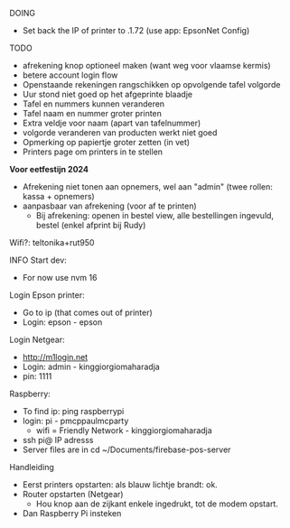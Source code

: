 DOING
- Set back the IP of printer to .1.72 (use app: EpsonNet Config)

TODO
- afrekening knop optioneel maken (want weg voor vlaamse kermis)
- betere account login flow
- Openstaande rekeningen rangschikken op opvolgende tafel volgorde
- Uur stond niet goed op het afgeprinte blaadje
- Tafel en nummers kunnen veranderen
- Tafel naam en nummer groter printen
- Extra veldje voor naam (apart van tafelnummer)
- volgorde veranderen van producten werkt niet goed
- Opmerking op papiertje groter zetten (in vet)
- Printers page om printers in te stellen

**Voor eetfestijn 2024**
- Afrekening niet tonen aan opnemers, wel aan "admin" (twee rollen: kassa + opnemers)
- aanpasbaar van afrekening (voor af te printen)
  - Bij afrekening: openen in bestel view, alle bestellingen ingevuld, bestel (enkel afprint bij Rudy)


Wifi?: teltonika+rut950

INFO
Start dev:
- For now use nvm 16

Login Epson printer:
- Go to ip (that comes out of printer)
- Login: epson - epson

Login Netgear:
- http://m1login.net
- Login: admin - kinggiorgiomaharadja
- pin: 1111

Raspberry:
- To find ip: ping raspberrypi
- login: pi - pmcppaulmcparty
  - wifi = Friendly Network - kinggiorgiomaharadja
- ssh pi@ IP adresss
- Server files are in cd ~/Documents/firebase-pos-server

Handleiding
- Eerst printers opstarten: als blauw lichtje brandt: ok.
- Router opstarten (Netgear)
  - Hou knop aan de zijkant enkele ingedrukt, tot de modem opstart.
- Dan Raspberry Pi insteken

